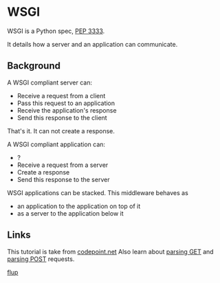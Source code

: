 # WSGI

WSGI is a Python spec, [PEP 3333](https://www.python.org/dev/peps/pep-3333).

It details how a server and an application can communicate.

## Background

A WSGI compliant server can:

  * Receive a request from a client
  * Pass this request to an application
  * Receive the application's response
  * Send this response to the client

That's it. It can not create a response.

A WSGI compliant application can:

  * ?
  * Receive a request from a server
  * Create a response
  * Send this response to the server

WSGI applications can be stacked. This middleware behaves as

  * an application to the application on top of it
  * as a server to the application below it

## Links

This tutorial is take from [codepoint.net](http://wsgi.tutorial.codepoint.net/intro)
Also learn about [parsing GET](http://wsgi.tutorial.codepoint.net/parsing-the-request-get)
and [parsing POST](http://wsgi.tutorial.codepoint.net/parsing-the-request-post) requests.

[flup](https://www.saddi.com/software/flup/)
